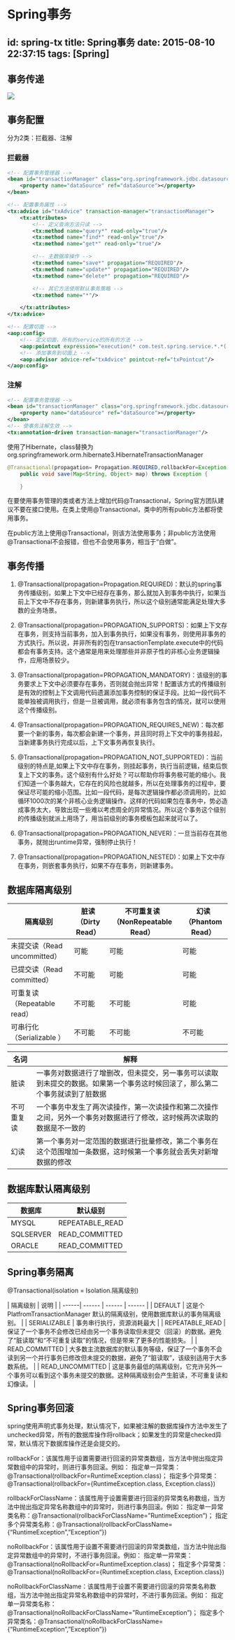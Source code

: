 # Spring事务
id: spring-tx
title: Spring事务
date: 2015-08-10 22:37:15
tags: [Spring]
---

## 事务传递
![](http://7xnocv.com1.z0.glb.clouddn.com/spring-tx-1.png)
<!-- more -->
## 事务配置
分为2类：拦截器、注解
### 拦截器
``` xml
<!-- 配置事务管理器 -->
<bean id="transactionManager" class="org.springframework.jdbc.datasource.DataSourceTransactionManager">
    <property name="dataSource" ref="dataSource"></property>
</bean>

<!-- 配置事务属性 -->
<tx:advice id="txAdvice" transaction-manager="transactionManager">
    <tx:attributes>
        <!-- 定义查询方法只读 -->
        <tx:method name="query*" read-only="true"/>
        <tx:method name="find*" read-only="true"/>
        <tx:method name="get*" read-only="true"/>

        <!-- 主数据库操作 -->
        <tx:method name="save*" propagation="REQUIRED"/>
        <tx:method name="update*" propagation="REQUIRED"/>
        <tx:method name="delete*" propagation="REQUIRED"/>

        <!-- 其它方法使用默认事务策略 -->
        <tx:method name="*"/>

    </tx:attributes>
</tx:advice>

<!-- 配置切面 -->
<aop:config>
    <!-- 定义切面，所有的service的所有的方法 -->
    <aop:pointcut expression="execution(* com.test.spring.service.*.*(..))" id="txPointcut"/>
    <!-- 添加事务到切面上 -->
    <aop:advisor advice-ref="txAdvice" pointcut-ref="txPointcut"/>
</aop:config>
```

### 注解
``` xml
<!-- 配置事务管理器 -->
<bean id="transactionManager" class="org.springframework.jdbc.datasource.DataSourceTransactionManager">
    <property name="dataSource" ref="dataSource"></property>
</bean>
<!-- 使事务注解生效 -->
<tx:annotation-driven transaction-manager="transactionManager"/>
```

使用了Hibernate，class替换为org.springframework.orm.hibernate3.HibernateTransactionManager

``` java
@Transactional(propagation= Propagation.REQUIRED,rollbackFor=Exception.class,timeout=1,isolation= Isolation.DEFAULT)
	public void save(Map<String, Object> map) throws Exception {

	}
```

在要使用事务管理的类或者方法上增加代码@Transactional，Spring官方团队建议不要在接口使用。在类上使用@Transactional，类中的所有public方法都将使用事务。

在public方法上使用@Transactional，则该方法使用事务；非public方法使用@Transactional不会报错，但也不会使用事务，相当于“白做”。

## 事务传播
1. @Transactional(propagation=Propagation.REQUIRED)：默认的spring事务传播级别，如果上下文中已经存在事务，那么就加入到事务中执行，如果当前上下文中不存在事务，则新建事务执行，所以这个级别通常能满足处理大多数的业务场景。

2. @Transactional(propagation=PROPAGATION_SUPPORTS)：如果上下文存在事务，则支持当前事务，加入到事务执行，如果没有事务，则使用非事务的方式执行。所以说，并非所有的包在transactionTemplate.execute中的代码都会有事务支持。这个通常是用来处理那些并非原子性的非核心业务逻辑操作，应用场景较少。

3. @Transactional(propagation=PROPAGATION_MANDATORY)：该级别的事务要求上下文中必须要存在事务，否则就会抛出异常！配置该方式的传播级别是有效的控制上下文调用代码遗漏添加事务控制的保证手段。比如一段代码不能单独被调用执行，但是一旦被调用，就必须有事务包含的情况，就可以使用这个传播级别。

4. @Transactional(propagation=PROPAGATION_REQUIRES_NEW)：每次都要一个新的事务，每次都会新建一个事务，并且同时将上下文中的事务挂起，当新建事务执行完成以后，上下文事务再恢复执行。

5. @Transactional(propagation=PROPAGATION_NOT_SUPPORTED)：当前级别的特点是,如果上下文中存在事务，则挂起事务，执行当前逻辑，结束后恢复上下文的事务。这个级别有什么好处？可以帮助你将事务极可能的缩小。我们知道一个事务越大，它存在的风险也就越多，所以在处理事务的过程中，要保证尽可能的缩小范围。比如一段代码，是每次逻辑操作都必须调用的，比如循环1000次的某个非核心业务逻辑操作。这样的代码如果包在事务中，势必造成事务太大，导致出现一些难以考虑周全的异常情况。所以这个事务这个级别的传播级别就派上用场了，用当前级别的事务模板包起来就可以了。

6. @Transactional(propagation=PROPAGATION_NEVER)：一旦当前存在其他事务，就抛出runtime异常，强制停止执行！

7. @Transactional(propagation=PROPAGATION_NESTED)：如果上下文中存在事务，则嵌套事务执行，如果不存在事务，则新建事务。

## 数据库隔离级别

| 隔离级别 | 脏读（Dirty Read） | 不可重复读（NonRepeatable Read） | 幻读（Phantom Read） | 
| ------| ------ | ------ | ------ |
| 未提交读（Read uncommitted） | 可能 | 可能 | 可能 |
| 已提交读（Read committed） | 不可能 | 可能 | 可能 |
| 可重复读（Repeatable read） | 不可能 | 不可能 | 可能 |
| 可串行化（Serializable ） | 不可能 | 不可能 | 不可能 |

| 名词 | 解释 |
| ------ | ------ |
| 脏读 | 一事务对数据进行了增删改，但未提交，另一事务可以读取到未提交的数据。如果第一个事务这时候回滚了，那么第二个事务就读到了脏数据|
| 不可重复读 | 一个事务中发生了两次读操作，第一次读操作和第二次操作之间，另外一个事务对数据进行了修改，这时候两次读取的数据是不一致的 |
| 幻读 | 第一个事务对一定范围的数据进行批量修改，第二个事务在这个范围增加一条数据，这时候第一个事务就会丢失对新增数据的修改 |

## 数据库默认隔离级别
| 数据库 | 默认级别 |
| ------ | ------ |
| MYSQL | REPEATABLE_READ |
| SQLSERVER | READ_COMMITTED |
| ORACLE | READ_COMMITTED |

## Spring事务隔离
@Transactional(isolation = Isolation.隔离级别)

| 隔离级别 | 说明 |
| ------| ------ | ------ | ------ |
| DEFAULT | 这是个 PlatfromTransactionManager 默认的隔离级别，使用数据库默认的事务隔离级别。 |
| SERIALIZABLE | 事务串行执行，资源消耗最大 |
| REPEATABLE_READ | 保证了一个事务不会修改已经由另一个事务读取但未提交（回滚）的数据。避免了“脏读取”和“不可重复读取”的情况，但是带来了更多的性能损失。 |
| READ_COMMITTED | 大多数主流数据库的默认事务等级，保证了一个事务不会读到另一个并行事务已修改但未提交的数据，避免了“脏读取”，该级别适用于大多数系统。 |
| READ_UNCOMMITTED | 这是事务最低的隔离级别，它充许另外一个事务可以看到这个事务未提交的数据。这种隔离级别会产生脏读，不可重复读和幻像读。 |
## Spring事务回滚
spring使用声明式事务处理，默认情况下，如果被注解的数据库操作方法中发生了unchecked异常，所有的数据库操作将rollback；如果发生的异常是checked异常，默认情况下数据库操作还是会提交的。

rollbackFor：该属性用于设置需要进行回滚的异常类数组，当方法中抛出指定异常数组中的异常时，则进行事务回滚。例如：
指定单一异常类：@Transactional(rollbackFor=RuntimeException.class)；
指定多个异常类：@Transactional(rollbackFor={RuntimeException.class, Exception.class})

rollbackForClassName：该属性用于设置需要进行回滚的异常类名称数组，当方法中抛出指定异常名称数组中的异常时，则进行事务回滚。例如：
指定单一异常类名称：@Transactional(rollbackForClassName=”RuntimeException”)；
指定多个异常类名称：@Transactional(rollbackForClassName={“RuntimeException”,”Exception”})

noRollbackFor：该属性用于设置不需要进行回滚的异常类数组，当方法中抛出指定异常数组中的异常时，不进行事务回滚。例如：
指定单一异常类：@Transactional(noRollbackFor=RuntimeException.class)；
指定多个异常类：@Transactional(noRollbackFor={RuntimeException.class, Exception.class})

noRollbackForClassName：该属性用于设置不需要进行回滚的异常类名称数组，当方法中抛出指定异常名称数组中的异常时，不进行事务回滚。例如：
指定单一异常类名称：@Transactional(noRollbackForClassName=”RuntimeException”)；
指定多个异常类名：@Transactional(noRollbackForClassName={“RuntimeException”,”Exception”})
